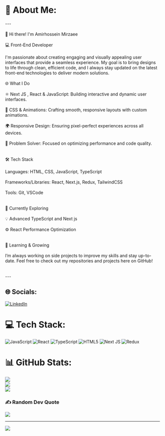 # 💫 About Me:
---<br><br>👋 Hi there! I'm Amirhossein Mirzaee <br><br>💻 Front-End Developer <br><br>I'm passionate about creating engaging and visually appealing user interfaces that provide a seamless experience. My goal is to bring designs to life through clean, efficient code, and I always stay updated on the latest front-end technologies to deliver modern solutions.<br><br>🌐 What I Do<br><br>⚛️ Next JS , React & JavaScript: Building interactive and dynamic user interfaces.<br><br>🎨 CSS & Animations: Crafting smooth, responsive layouts with custom animations.<br><br>🌍 Responsive Design: Ensuring pixel-perfect experiences across all devices.<br><br>🔧 Problem Solver: Focused on optimizing performance and code quality.<br><br><br>🛠️ Tech Stack<br><br>Languages: HTML, CSS, JavaScript, TypeScript<br><br>Frameworks/Libraries: React, Next.js, Redux, TailwindCSS<br><br>Tools: Git, VSCode<br><br><br>🚀 Currently Exploring<br><br>💡 Advanced TypeScript and Next js<br><br>⚙️ React Performance Optimization<br><br><br>🌱 Learning & Growing<br><br>I’m always working on side projects to improve my skills and stay up-to-date. Feel free to check out my repositories and projects here on GitHub!<br><br><br>---


## 🌐 Socials:
[![LinkedIn](https://img.shields.io/badge/LinkedIn-%230077B5.svg?logo=linkedin&logoColor=white)](https://www.linkedin.com/in/amirhossein-mirzaee-9b652b27a?utm_source=share&utm_campaign=share_via&utm_content=profile&utm_medium=android_app) 

# 💻 Tech Stack:
![JavaScript](https://img.shields.io/badge/javascript-%23323330.svg?style=for-the-badge&logo=javascript&logoColor=%23F7DF1E) ![React](https://img.shields.io/badge/react-%2320232a.svg?style=for-the-badge&logo=react&logoColor=%2361DAFB) ![TypeScript](https://img.shields.io/badge/typescript-%23007ACC.svg?style=for-the-badge&logo=typescript&logoColor=white) ![HTML5](https://img.shields.io/badge/html5-%23E34F26.svg?style=for-the-badge&logo=html5&logoColor=white) ![Next JS](https://img.shields.io/badge/Next-black?style=for-the-badge&logo=next.js&logoColor=white) ![Redux](https://img.shields.io/badge/redux-%23593d88.svg?style=for-the-badge&logo=redux&logoColor=white)
# 📊 GitHub Stats:
![](https://github-readme-stats.vercel.app/api?username=Amirhossein-Mirzaee&theme=neon&hide_border=false&include_all_commits=true&count_private=true)<br/>
![](https://github-readme-streak-stats.herokuapp.com/?user=Amirhossein-Mirzaee&theme=neon&hide_border=false)<br/>
![](https://github-readme-stats.vercel.app/api/top-langs/?username=Amirhossein-Mirzaee&theme=neon&hide_border=false&include_all_commits=true&count_private=true&layout=compact)

### ✍️ Random Dev Quote
![](https://quotes-github-readme.vercel.app/api?type=horizontal&theme=tokyonight)

---
[![](https://visitcount.itsvg.in/api?id=Amirhossein-Mirzaee&icon=2&color=9)](https://visitcount.itsvg.in)

<!-- Proudly created with GPRM ( https://gprm.itsvg.in ) -->